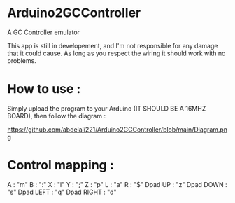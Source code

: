 # Arduino2GCController
 A GC Controller emulator

This app is still in developement, and I'm not responsible for any damage that it could cause.
As long as you respect the wiring it should work with no problems.

# How to use :

Simply upload the program to your Arduino (IT SHOULD BE A 16MHZ BOARD), then follow the diagram :

https://github.com/abdelali221/Arduino2GCController/blob/main/Diagram.png

# Control mapping : 

A : "m"
B : ":"
X : "l"
Y : ";"
Z : "p"
L : "a"
R : "$"
Dpad UP : "z"
Dpad DOWN : "s"
Dpad LEFT : "q"
Dpad RIGHT : "d"
